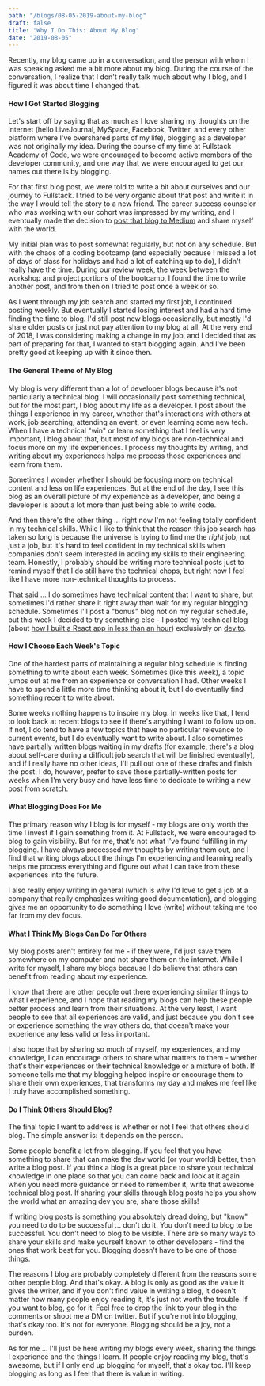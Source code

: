 ```yaml
---
path: "/blogs/08-05-2019-about-my-blog"
draft: false 
title: "Why I Do This: About My Blog"
date: "2019-08-05"
---
```


Recently, my blog came up in a conversation, and the person with whom I was speaking asked me a bit more about my blog. During the course of the conversation, I realize that I don't really talk much about why I blog, and I figured it was about time I changed that.

#### How I Got Started Blogging
Let's start off by saying that as much as I love sharing my thoughts on the internet (hello LiveJournal, MySpace, Facebook, Twitter, and every other platform where I've overshared parts of my life), blogging as a developer was not originally my idea. During the course of my time at Fullstack Academy of Code, we were encouraged to become active members of the developer community, and one way that we were encouraged to get our names out there is by blogging.

For that first blog post, we were told to write a bit about ourselves and our journey to Fullstack. I tried to be very organic about that post and write it in the way I would tell the story to a new friend. The career success counselor who was working with our cohort was impressed by my writing, and I eventually made the decision to [post that blog to Medium](https://medium.com/@sarahscode/sarah-at-fullstack-an-introduction-78dce32e4947) and share myself with the world.

My initial plan was to post somewhat regularly, but not on any schedule. But with the chaos of a coding bootcamp (and especially because I missed a lot of days of class for holidays and had a lot of catching up to do), I didn't really have the time. During our review week, the week between the workshop and project portions of the bootcamp, I found the time to write another post, and from then on I tried to post once a week or so.

As I went through my job search and started my first job, I continued posting weekly. But eventually I started losing interest and had a hard time finding the time to blog. I'd still post new blogs occasionally, but mostly I'd share older posts or just not pay attention to my blog at all. At the very end of 2018, I was considering making a change in my job, and I decided that as part of preparing for that, I wanted to start blogging again. And I've been pretty good at keeping up with it since then.

#### The General Theme of My Blog
My blog is very different than a lot of developer blogs because it's not particularly a technical blog. I will occasionally post something technical, but for the most part, I blog about my life as a developer. I post about the things I experience in my career, whether that's interactions with others at work, job searching, attending an event, or even learning some new tech. When I have a technical "win" or learn something that I feel is very important, I blog about that, but most of my blogs are non-technical and focus more on my life experiences. I process my thoughts by writing, and writing about my experiences helps me process those experiences and learn from them.

Sometimes I wonder whether I should be focusing more on technical content and less on life experiences. But at the end of the day, I see this blog as an overall picture of my experience as a developer, and being a developer is about a lot more than just being able to write code. 

And then there's the other thing ... right now I'm not feeling totally confident in my technical skills. While I like to think that the reason this job search has taken so long is because the universe is trying to find me the *right* job, not just a job, but it's hard to feel confident in my technical skills when companies don't seem interested in adding my skills to their engineering team. Honestly, I probably should be writing more technical posts just to remind myself that I do still have the technical chops, but right now I feel like I have more non-technical thoughts to process.

That said ... I do sometimes have technical content that I want to share, but sometimes I'd rather share it right away than wait for my regular blogging schedule. Sometimes I'll post a "bonus" blog not on my regular schedule, but this week I decided to try something else - I posted my technical blog (about [how I built a React app in less than an hour](https://dev.to/sarahscode/building-something-fast-and-easy-in-react-1312)) exclusively on [dev.to](https://dev.to/sarahscode).

#### How I Choose Each Week's Topic
One of the hardest parts of maintaining a regular blog schedule is finding something to write about each week. Sometimes (like this week), a topic jumps out at me from an experience or conversation I had. Other weeks I have to spend a little more time thinking about it, but I do eventually find something recent to write about.

Some weeks nothing happens to inspire my blog. In weeks like that, I tend to look back at recent blogs to see if there's anything I want to follow up on. If not, I do tend to have a few topics that have no particular relevance to current events, but I do eventually want to write about. I also sometimes have partially written blogs waiting in my drafts (for example, there's a blog about self-care during a difficult job search that will be finished eventually), and if I really have no other ideas, I'll pull out one of these drafts and finish the post. I do, however, prefer to save those partially-written posts for weeks when I'm very busy and have less time to dedicate to writing a new post from scratch.

#### What Blogging Does For Me
The primary reason why I blog is for myself - my blogs are only worth the time I invest if I gain something from it. At Fullstack, we were encouraged to blog to gain visibility. But for me, that's not what I've found fulfilling in my blogging. I have always processed my thoughts by writing them out, and I find that writing blogs about the things I'm experiencing and learning really helps me process everything and figure out what I can take from these experiences into the future.

I also really enjoy writing in general (which is why I'd love to get a job at a company that really emphasizes writing good documentation), and blogging gives me an opportunity to do something I love (write) without taking me too far from my dev focus.

#### What I Think My Blogs Can Do For Others
My blog posts aren't entirely for me - if they were, I'd just save them somewhere on my computer and not share them on the internet. While I write for myself, I share my blogs because I do believe that others can benefit from reading about my experience.

I know that there are other people out there experiencing similar things to what I experience, and I hope that reading my blogs can help these people better process and learn from their situations. At the very least, I want people to see that all experiences are valid, and just because you don't see or experience something the way others do, that doesn't make your experience any less valid or less important.

I also hope that by sharing so much of myself, my experiences, and my knowledge, I can encourage others to share what matters to them - whether that's their experiences or their technical knowledge or a mixture of both. If someone tells me that my blogging helped inspire or encourage them to share their own experiences, that transforms my day and makes me feel like I truly have accomplished something.

#### Do I Think Others Should Blog?
The final topic I want to address is whether or not I feel that others should blog. The simple answer is: it depends on the person.

Some people benefit a lot from blogging. If you feel that you have something to share that can make the dev world (or your world) better, then write a blog post. If you think a blog is a great place to share your technical knowledge in one place so that you can come back and look at it again when you need more guidance or need to remember it, write that awesome technical blog post. If sharing your skills through blog posts helps you show the world what an amazing dev you are, share those skills!

If writing blog posts is something you absolutely dread doing, but "know" you need to do to be successful ... don't do it. You don't need to blog to be successful. You don't need to blog to be visible. There are so many ways to share your skills and make yourself known to other developers - find the ones that work best for you. Blogging doesn't have to be one of those things.


The reasons I blog are probably completely different from the reasons some other people blog. And that's okay. A blog is only as good as the value it gives the writer, and if you don't find value in writing a blog, it doesn't matter how many people enjoy reading it, it's just not worth the trouble. If you want to blog, go for it. Feel free to drop the link to your blog in the comments or shoot me a DM on twitter. But if you're not into blogging, that's okay too. It's not for everyone. Blogging should be a joy, not a burden.

As for me ... I'll just be here writing my blogs every week, sharing the things I experience and the things I learn. If people enjoy reading my blog, that's awesome, but if I only end up blogging for myself, that's okay too. I'll keep blogging as long as I feel that there is value in writing.